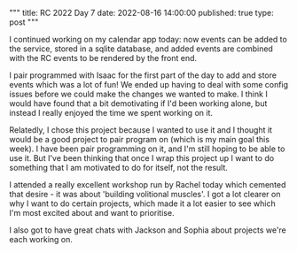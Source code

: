 """
title: RC 2022 Day 7
date: 2022-08-16 14:00:00
published: true
type: post
"""

I continued working on my calendar app today: now events can be added to the service, stored in a sqlite database, and added events are combined with the RC events to be rendered by the front end.  

I pair programmed with Isaac for the first part of the day to add and store events which was a lot of fun!  We ended up having to deal with some config issues before we could make the changes we wanted to make.  I think I would have found that a bit demotivating if I'd been working alone, but instead I really enjoyed the time we spent working on it.

Relatedly, I chose this project because I wanted to use it and I thought it would be a good project to pair program on (which is my main goal this week).  I have been pair programming on it, and I'm still hoping to be able to use it.  But I've been thinking that once I wrap this project up I want to do something that I am motivated to do for itself, not the result.

I attended a really excellent workshop run by Rachel today which cemented that desire - it was about 'building volitional muscles'.  I got a lot clearer on why I want to do certain projects, which made it a lot easier to see which I'm most excited about and want to prioritise.

I also got to have great chats with Jackson and Sophia about projects we're each working on.
